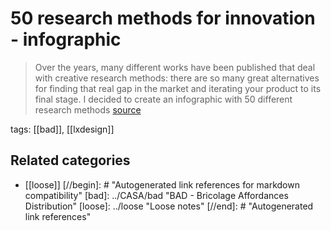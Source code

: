 # 50 research methods for innovation - infographic

> Over the years, many different works have been published that deal with creative research methods: there are so many great alternatives for finding that real gap in the market and iterating your product to its final stage. I decided to create an infographic with 50 different research methods [source](http://www.openinnovation.eu/19-04-2017/50-research-methods-for-innovation-infographic/?utm_content=buffer7fe2a&utm_medium=social&utm_source=twitter.com&utm_campaign=buffer)

tags: [[bad]], [[lxdesign]]

## Related categories

- [[loose]]
[//begin]: # "Autogenerated link references for markdown compatibility"
[bad]: ../CASA/bad "BAD - Bricolage Affordances Distribution"
[loose]: ../loose "Loose notes"
[//end]: # "Autogenerated link references"